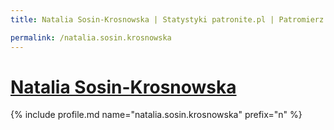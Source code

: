 ```yaml
---
title: Natalia Sosin-Krosnowska | Statystyki patronite.pl | Patromierz

permalink: /natalia.sosin.krosnowska
---
```


# [Natalia Sosin-Krosnowska](https://patronite.pl/natalia.sosin.krosnowska)

{% include profile.md name="natalia.sosin.krosnowska" prefix="n" %}
